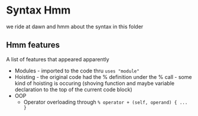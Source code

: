 # Syntax Hmm

we ride at dawn and hmm about the syntax in this folder

## Hmm features

A list of features that appeared apparently

* Modules - imported to the code thru `uses "module"`
* Hoisting - the original code had the % definition under the % call - some kind of hoisting is occuring (shoving function and maybe variable declaration to the top of the current code block)
* OOP
    * Operator overloading through `% operator + (self, operand) { ... }`